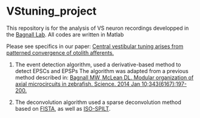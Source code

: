 # VStuning_project
This repository is for the analysis of VS neuron recordings developped in the [Bagnall Lab](https://sites.wustl.edu/bagnall/). All codes are written in Matlab

Please see specifics in our paper: [Central vestibular tuning arises from patterned convergence of otolith afferents.](https://www.biorxiv.org/content/10.1101/2020.02.14.948356v1)


1. The event detection algorithm, used a derivative-based method to detect EPSCs and EPSPs
The algorithm was adapted from a previous method described in:
[Bagnall MW, McLean DL. Modular organization of axial microcircuits in zebrafish. Science. 2014 Jan 10;343(6167):197-200.](https://science.sciencemag.org/content/343/6167/197.full)

2. The deconvolution algorithm used a sparse deconvolution method based on [FISTA](https://github.com/tiepvupsu/FISTA), as well as [ISO-SPILT](https://github.com/flatironinstitute/isosplit5).
